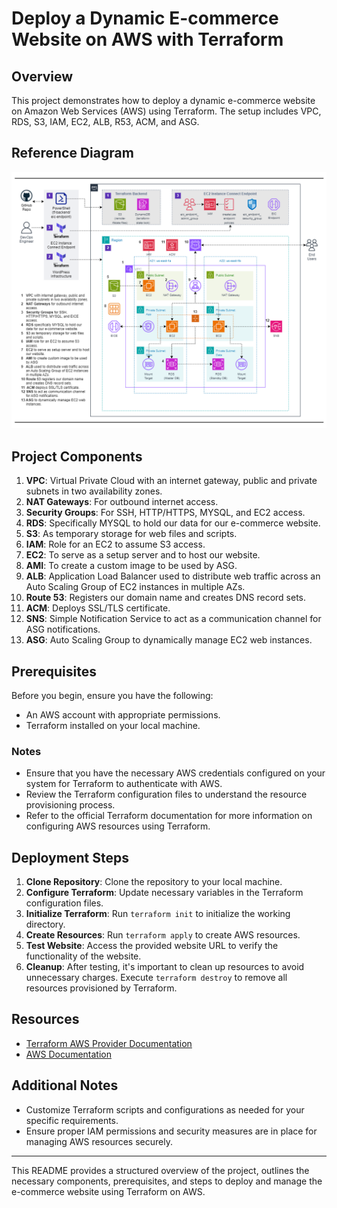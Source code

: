 # Deploy a Dynamic E-commerce Website on AWS with Terraform

## Overview

This project demonstrates how to deploy a dynamic e-commerce website on Amazon Web Services (AWS) using Terraform. The setup includes VPC, RDS, S3, IAM, EC2, ALB, R53, ACM, and ASG.

## Reference Diagram

![Reference Diagram](images/Deploy-a-Dynamic-E-commerce-Website-with-Terraform.png)

## Project Components

1. **VPC**: Virtual Private Cloud with an internet gateway, public and private subnets in two availability zones.
2. **NAT Gateways**: For outbound internet access.
3. **Security Groups**: For SSH, HTTP/HTTPS, MYSQL, and EC2 access.
4. **RDS**: Specifically MYSQL to hold our data for our e-commerce website.
5. **S3**: As temporary storage for web files and scripts.
6. **IAM**: Role for an EC2 to assume S3 access.
7. **EC2**: To serve as a setup server and to host our website.
8. **AMI**: To create a custom image to be used by ASG.
9. **ALB**: Application Load Balancer used to distribute web traffic across an Auto Scaling Group of EC2 instances in multiple AZs.
10. **Route 53**: Registers our domain name and creates DNS record sets.
11. **ACM**: Deploys SSL/TLS certificate.
12. **SNS**: Simple Notification Service to act as a communication channel for ASG notifications.
13. **ASG**: Auto Scaling Group to dynamically manage EC2 web instances.

## Prerequisites

Before you begin, ensure you have the following:

- An AWS account with appropriate permissions.
- Terraform installed on your local machine.

### Notes

- Ensure that you have the necessary AWS credentials configured on your system for Terraform to authenticate with AWS.
- Review the Terraform configuration files to understand the resource provisioning process.
- Refer to the official Terraform documentation for more information on configuring AWS resources using Terraform.

## Deployment Steps

1. **Clone Repository**: Clone the repository to your local machine.
2. **Configure Terraform**: Update necessary variables in the Terraform configuration files.
3. **Initialize Terraform**: Run `terraform init` to initialize the working directory.
4. **Create Resources**: Run `terraform apply` to create AWS resources.
5. **Test Website**: Access the provided website URL to verify the functionality of the website.
6. **Cleanup**: After testing, it's important to clean up resources to avoid unnecessary charges. Execute `terraform destroy` to remove all resources provisioned by Terraform.

## Resources

- [Terraform AWS Provider Documentation](https://registry.terraform.io/providers/hashicorp/aws/latest/docs)
- [AWS Documentation](https://docs.aws.amazon.com/)

## Additional Notes

- Customize Terraform scripts and configurations as needed for your specific requirements.
- Ensure proper IAM permissions and security measures are in place for managing AWS resources securely.

---

This README provides a structured overview of the project, outlines the necessary components, prerequisites, and steps to deploy and manage the e-commerce website using Terraform on AWS.
